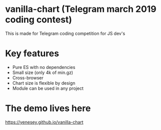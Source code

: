 # vanilla-chart (Telegram march 2019 coding contest)

This is made for Telegram coding competition for JS dev's
    
# Key features

* Pure ES with no dependencies
* Small size (only 4k of min.gz)
* Cross-browser
* Chart size is flexible by design
* Module can be used in any project

# The demo lives here

https://yenesey.github.io/vanilla-chart
